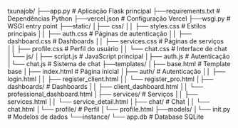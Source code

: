 txunajob/
├──app.py                 # Aplicação Flask principal
├──requirements.txt       # Dependências Python
├──vercel.json           # Configuração Vercel
├──wsgi.py               # WSGI entry point
├──static/
│├── css/
││   ├── styles.css    # Estilos principais
││   ├── auth.css      # Páginas de autenticação
││   ├── dashboard.css # Dashboards
││   ├── services.css  # Páginas de serviços
││   ├── profile.css   # Perfil do usuário
││   └── chat.css      # Interface de chat
│└── js/
│├── script.js     # JavaScript principal
│├── auth.js       # Autenticação
│└── chat.js       # Sistema de chat
├──templates/
│├── base.html         # Template base
│├── index.html        # Página inicial
│├── auth/             # Autenticação
││   ├── login.html
││   ├── register_client.html
││   └── register_pro.html
│├── dashboards/       # Dashboards
││   ├── client_dashboard.html
││   └── professional_dashboard.html
│├── services/         # Serviços
││   ├── services.html
││   └── service_detail.html
│├── chat/             # Chat
││   └── chat.html
│└── profile/          # Perfil
│└── profile.html
├──models/
│└── init.py       # Modelos de dados
└──instance/
└── app.db           # Database SQLite